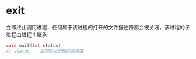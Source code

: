 # exit

立即终止调用进程，任何属于该进程的打开的文件描述符都会被关闭，该进程的子进程由进程 1 继承

```cpp
void exit(int status)
// status -- 返回给父进程的状态值
```